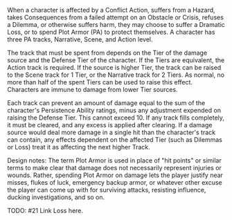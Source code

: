 When a character is affected by a Conflict Action, suffers from a Hazard, takes Consequences from a failed attempt on an Obstacle or Crisis, refuses a Dilemma, or otherwise suffers harm, they may choose to suffer a Dramatic Loss, or to spend Plot Armor (PA) to protect themselves. A character has three PA tracks, Narrative, Scene, and Action level. 

The track that must be spent from depends on the Tier of the damage source and the Defense Tier of the character. If the Tiers are equivalent, the Action track is required. If the source is higher Tier, the track can be raised to the Scene track for 1 Tier, or the Narrative track for 2 Tiers. As normal, no more than half of the spent Tiers can be used to raise this effect. Characters are immune to damage from lower Tier sources.

Each track can prevent an amount of damage equal to the sum of the character's Persistence Ability ratings, minus any adjustment expended on raising the Defense Tier. This cannot exceed 10. If any track fills completely, it must be cleared, and any excess is applied after clearing. If a damage source would deal more damage in a single hit than the character's track can contain, any effects dependent on the affected Tier (such as Dilemmas or Loss) treat it as affecting the next higher Track.

Design notes:
The term Plot Armor is used in place of "hit points" or similar terms to make clear that damage does not necessarily represent injuries or wounds. Rather, spending Plot Armor on damage lets the player justify near misses, flukes of luck, emergency backup armor, or whatever other excuse the player can come up with for surviving attacks, resisting influence, ducking investigations, and so on.

TODO: #21 Link Loss here.